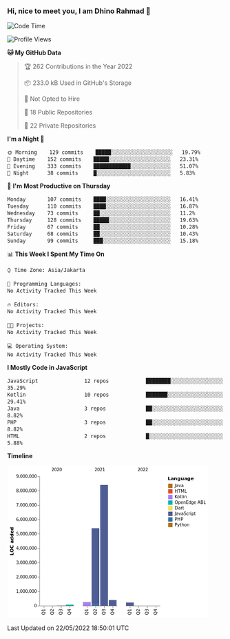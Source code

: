 ### Hi, nice to meet you, I am Dhino Rahmad 👋
<!--START_SECTION:waka-->
![Code Time](http://img.shields.io/badge/Code%20Time-0%20secs-blue)

![Profile Views](http://img.shields.io/badge/Profile%20Views-0-blue)

**🐱 My GitHub Data** 

> 🏆 262 Contributions in the Year 2022
 > 
> 📦 233.0 kB Used in GitHub's Storage 
 > 
> 🚫 Not Opted to Hire
 > 
> 📜 18 Public Repositories 
 > 
> 🔑 22 Private Repositories  
 > 
**I'm a Night 🦉** 

```text
🌞 Morning    129 commits    █████░░░░░░░░░░░░░░░░░░░░   19.79% 
🌆 Daytime    152 commits    █████░░░░░░░░░░░░░░░░░░░░   23.31% 
🌃 Evening    333 commits    ████████████░░░░░░░░░░░░░   51.07% 
🌙 Night      38 commits     █░░░░░░░░░░░░░░░░░░░░░░░░   5.83%

```
📅 **I'm Most Productive on Thursday** 

```text
Monday       107 commits    ████░░░░░░░░░░░░░░░░░░░░░   16.41% 
Tuesday      110 commits    ████░░░░░░░░░░░░░░░░░░░░░   16.87% 
Wednesday    73 commits     ██░░░░░░░░░░░░░░░░░░░░░░░   11.2% 
Thursday     128 commits    █████░░░░░░░░░░░░░░░░░░░░   19.63% 
Friday       67 commits     ██░░░░░░░░░░░░░░░░░░░░░░░   10.28% 
Saturday     68 commits     ██░░░░░░░░░░░░░░░░░░░░░░░   10.43% 
Sunday       99 commits     ███░░░░░░░░░░░░░░░░░░░░░░   15.18%

```


📊 **This Week I Spent My Time On** 

```text
⌚︎ Time Zone: Asia/Jakarta

💬 Programming Languages: 
No Activity Tracked This Week

🔥 Editors: 
No Activity Tracked This Week

🐱‍💻 Projects: 
No Activity Tracked This Week

💻 Operating System: 
No Activity Tracked This Week

```

**I Mostly Code in JavaScript** 

```text
JavaScript               12 repos            ████████░░░░░░░░░░░░░░░░░   35.29% 
Kotlin                   10 repos            ███████░░░░░░░░░░░░░░░░░░   29.41% 
Java                     3 repos             ██░░░░░░░░░░░░░░░░░░░░░░░   8.82% 
PHP                      3 repos             ██░░░░░░░░░░░░░░░░░░░░░░░   8.82% 
HTML                     2 repos             █░░░░░░░░░░░░░░░░░░░░░░░░   5.88%

```


**Timeline**

![Chart not found](https://raw.githubusercontent.com/Dhino12/Dhino12/master/charts/bar_graph.png) 


 Last Updated on 22/05/2022 18:50:01 UTC
<!--END_SECTION:waka-->
 

